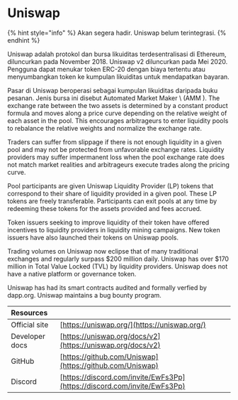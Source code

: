 # Uniswap

{% hint style="info" %}
Akan segera hadir. Uniswap belum terintegrasi.
{% endhint %}

Uniswap adalah protokol dan bursa likuiditas terdesentralisasi di Ethereum, diluncurkan pada November 2018. Uniswap v2 diluncurkan pada Mei 2020. Pengguna dapat menukar token ERC-20 dengan biaya tertentu atau menyumbangkan token ke kumpulan likuiditas untuk mendapatkan bayaran.

Pasar di Uniswap beroperasi sebagai kumpulan likuiditas daripada buku pesanan. Jenis bursa ini disebut Automated Market Maker \ (AMM \). The exchange rate between the two assets is determined by a constant product formula and moves along a price curve depending on the relative weight of each asset in the pool. This encourages arbitrageurs to enter liquidity pools to rebalance the relative weights and normalize the exchange rate.

Traders can suffer from slippage if there is not enough liquidity in a given pool and may not be protected from unfavorable exchange rates. Liquidity providers may suffer impermanent loss when the pool exchange rate does not match market realities and arbitrageurs execute trades along the pricing curve.

Pool participants are given Uniswap Liquidity Provider \(LP\) tokens that correspond to their share of liquidity provided in a given pool. These LP tokens are freely transferable. Participants can exit pools at any time by redeeming these tokens for the assets provided and fees accrued.

Token issuers seeking to improve liquidity of their token have offered incentives to liquidity providers in liquidity mining campaigns. New token issuers have also launched their tokens on Uniswap pools.

Trading volumes on Uniswap now eclipse that of many traditional exchanges and regularly surpass $200 million daily. Uniswap has over $170 million in Total Value Locked \(TVL\) by liquidity providers. Uniswap does not have a native platform or governance token.

Uniswap has had its smart contracts audited and formally verfied by dapp.org. Uniswap maintains a bug bounty program.

| Resources      |                                                                          |
|:-------------- |:------------------------------------------------------------------------ |
| Official site  | [https://uniswap.org/](https://uniswap.org/)                             |
| Developer docs | [https://uniswap.org/docs/v2](https://uniswap.org/docs/v2)               |
| GitHub         | [https://github.com/Uniswap](https://github.com/Uniswap)                 |
| Discord        | [https://discord.com/invite/EwFs3Pp](https://discord.com/invite/EwFs3Pp) |

